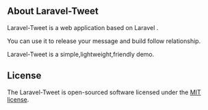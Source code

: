 

## About Laravel-Tweet

Laravel-Tweet is a web application based on Laravel .

You can use it to release your message and build follow relationship.

Laravel-Tweet is a simple,lightweight,friendly demo.

## License

The Laravel-Tweet is open-sourced software licensed under the [MIT license](http://opensource.org/licenses/MIT).

<img href="http://cdn.chinanalan.com/home.png">